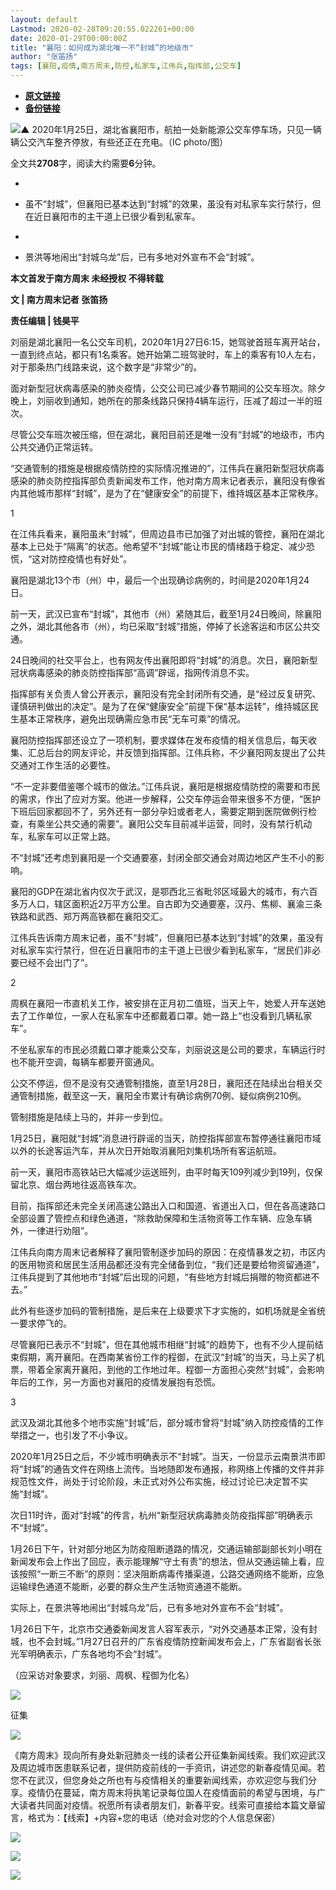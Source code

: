 ```yaml
---
layout: default
Lastmod: 2020-02-28T09:20:55.022261+00:00
date: 2020-01-29T00:00:00Z
title: "襄阳：如何成为湖北唯一不“封城”的地级市"
author: "张笛扬"
tags: [襄阳,疫情,南方周末,防控,私家车,江伟兵,指挥部,公交车]
---
```


* [**原文链接**](http://mp.weixin.qq.com/s?__biz=Njk5MTE1&mid=2652403693&idx=1&sn=9c32d9cd3b1fa32bfe8f8aac584fa57d&chksm=33d98a6904ae037f5b2486e10cf5b11ae15a46af7eac2a5ecc92a5a8bbd89aff9dee0d82cd6d#rd)
* [**备份链接**](https://archive.vn/Io690)


![](/images/post/3b9319af06771579155bb8a12c94cd26.jpg)****************▲**************** 2020年1月25日，湖北省襄阳市，航拍一处新能源公交车停车场，只见一辆辆公交汽车整齐停放，有些还正在充电。（IC photo/图）

全文共****2708****字，阅读大约需要**6**分钟。

*     
    
*   虽不“封城”，但襄阳已基本达到“封城”的效果，虽没有对私家车实行禁行，但在近日襄阳市的主干道上已很少看到私家车。
    
*     
    
*   景洪等地闹出“封城乌龙”后，已有多地对外宣布不会“封城”。
    

**本文首发于南方周末 未经授权 不得转载**

  

**文 | 南方周末记者 张笛扬**

**责任编辑 | 钱昊平**

  

刘丽是湖北襄阳一名公交车司机，2020年1月27日6:15，她驾驶首班车离开站台，一直到终点站，都只有1名乘客。她开始第二班驾驶时，车上的乘客有10人左右，对于那条热门线路来说，这个数字是“非常少”的。

  

面对新型冠状病毒感染的肺炎疫情，公交公司已减少春节期间的公交车班次。除夕晚上，刘丽收到通知，她所在的那条线路只保持4辆车运行，压减了超过一半的班次。

  

尽管公交车班次被压缩，但在湖北，襄阳目前还是唯一没有“封城”的地级市，市内公共交通仍正常运转。

  

“交通管制的措施是根据疫情防控的实际情况推进的”，江伟兵在襄阳新型冠状病毒感染的肺炎防控指挥部负责新闻发布工作，他对南方周末记者表示，襄阳没有像省内其他城市那样“封城”，是为了在“健康安全”的前提下，维持城区基本正常秩序。

  

1

  

在江伟兵看来，襄阳虽未“封城”，但周边县市已加强了对出城的管控，襄阳在湖北基本上已处于“隔离”的状态。他希望不“封城”能让市民的情绪趋于稳定、减少恐慌，“这对防控疫情也有好处”。

  

襄阳是湖北13个市（州）中，最后一个出现确诊病例的，时间是2020年1月24日。

  

前一天，武汉已宣布“封城”，其他市（州）紧随其后，截至1月24日晚间，除襄阳之外，湖北其他各市（州），均已采取“封城”措施，停掉了长途客运和市区公共交通。

  

24日晚间的社交平台上，也有网友传出襄阳即将“封城”的消息。次日，襄阳新型冠状病毒感染的肺炎防控指挥部“高调”辟谣，指网传消息不实。

  

指挥部有关负责人曾公开表示，襄阳没有完全封闭所有交通，是“经过反复研究、谨慎研判做出的决定”。是为了在保“健康安全”前提下保“基本运转”，维持城区民生基本正常秩序，避免出现确需应急市民“无车可乘”的情况。

  

襄阳防控指挥部还设立了一项机制，要求媒体在发布疫情的相关信息后，每天收集、汇总后台的网友评论，并反馈到指挥部。江伟兵称，不少襄阳网友提出了公共交通对工作生活的必要性。

  

“不一定非要借鉴哪个城市的做法。”江伟兵说，襄阳是根据疫情防控的需要和市民的需求，作出了应对方案。他进一步解释，公交车停运会带来很多不方便，“医护下班后回家都回不了，另外还有一部分孕妇或者老人，需要定期到医院做例行检查，有乘坐公共交通的需要”。襄阳公交车目前减半运营，同时，没有禁行机动车，私家车可以正常上路。

  

不“封城”还考虑到襄阳是一个交通要塞，封闭全部交通会对周边地区产生不小的影响。

  

襄阳的GDP在湖北省内仅次于武汉，是鄂西北三省毗邻区域最大的城市，有六百多万人口，辖区面积近2万平方公里。自古即为交通要塞，汉丹、焦柳、襄渝三条铁路和武西、郑万两高铁都在襄阳交汇。

  

江伟兵告诉南方周末记者，虽不“封城”，但襄阳已基本达到“封城”的效果，虽没有对私家车实行禁行，但在近日襄阳市的主干道上已很少看到私家车，“居民们非必要已经不会出门了”。

  

2

  

周枫在襄阳一市直机关工作，被安排在正月初二值班，当天上午，她爱人开车送她去了工作单位，一家人在私家车中还都戴着口罩。她一路上“也没看到几辆私家车”。

  

不坐私家车的市民必须戴口罩才能乘公交车，刘丽说这是公司的要求，车辆运行时也不能开空调，每辆车都要开窗通风。

  

公交不停运，但不是没有交通管制措施，直至1月28日，襄阳还在陆续出台相关交通管制措施，截至这一天，襄阳全市累计有确诊病例70例、疑似病例210例。

  

管制措施是陆续上马的，并非一步到位。

  

1月25日，襄阳就“封城”消息进行辟谣的当天，防控指挥部宣布暂停通往襄阳市域以外的长途客运汽车，并从次日开始取消襄阳刘集机场所有客运航班。

  

前一天，襄阳市高铁站已大幅减少运送班列，由平时每天109列减少到19列，仅保留北京、烟台两地往返高铁车次。

  

目前，指挥部还未完全关闭高速公路出入口和国道、省道出入口，但在各高速路口全部设置了管控点和绿色通道，“除救助保障和生活物资等工作车辆、应急车辆外，一律进行劝阻”。

  

江伟兵向南方周末记者解释了襄阳管制逐步加码的原因：在疫情暴发之初，市区内的医用物资和居民生活用品都还没有完全储备到位，“我们还是要给物资留通道”，江伟兵提到了其他地市“封城”后出现的问题，“有些地方封城后捐赠的物资都进不去。”

  

此外有些逐步加码的管制措施，是后来在上级要求下才实施的，如机场就是全省统一要求停飞的。

  

尽管襄阳已表示不“封城”，但在其他城市相继“封城”的趋势下，也有不少人提前结束假期，离开襄阳。在西南某省份工作的程御，在武汉“封城”的当天，马上买了机票，带着全家离开襄阳，到他的工作地过年。程御一方面担心突然“封城”，会影响年后的工作，另一方面也对襄阳的疫情发展抱有恐慌。

  

3

  

武汉及湖北其他多个地市实施“封城”后，部分城市曾将“封城”纳入防控疫情的工作举措之一，也引发了不小争议。

  

2020年1月25日之后，不少城市明确表示不“封城”。当天，一份显示云南景洪市即将“封城”的通告文件在网络上流传。当地随即发布通报，称网络上传播的文件并非规范性文件，尚处于讨论阶段，未正式对外公布实施，经过讨论已决定暂不实施“封城”。

  

次日11时许，面对“封城”的传言，杭州“新型冠状病毒肺炎防疫指挥部”明确表示不“封城”。

  

1月26日下午，针对部分地区为防疫阻断道路的情况，交通运输部副部长刘小明在新闻发布会上作出了回应，表示能理解“守土有责”的想法，但从交通运输上看，应该按照“一断三不断”的原则：坚决阻断病毒传播渠道，公路交通网络不能断，应急运输绿色通道不能断，必要的群众生产生活物资通道不能断。

  

实际上，在景洪等地闹出“封城乌龙”后，已有多地对外宣布不会“封城”。

  

1月26日下午，北京市交通委新闻发言人容军表示，“对外交通基本正常，没有封城，也不会封城。”1月27日召开的广东省疫情防控新闻发布会上，广东省副省长张光军明确表示，广东各地均不会“封城”。

  

（应采访对象要求，刘丽、周枫、程御为化名）

  

  

![](/images/post/458f0f5b0676eb7f1a31039be5e9fa15.jpg)

征集

  

![](/images/post/6c682736f28f926572665e56db3af054.jpg)

《南方周末》现向所有身处新冠肺炎一线的读者公开征集新闻线索。我们欢迎武汉及周边城市医患联系记者，提供防疫前线的一手资讯，讲述您的新春疫情见闻。若您不在武汉，但您身处之所也有与疫情相关的重要新闻线索，亦欢迎您与我们分享。疫情仍在蔓延，南方周末将执笔记录每位国人在疫情面前的希望与困境，与广大读者共同面对疫情。祝愿所有读者朋友们，新春平安。线索可直接给本篇文章留言，格式为：【线索】+内容+您的电话（绝对会对您的个人信息保密）

  

  

  

[![](/images/post/92d390ec60a19857cb06cdd9e9468a06.jpg)](http://www.infzm.com/content/174984?from=nfzmwx)

  

![](/images/post/199619e2636ae24ac70fc2cc00baaa25.jpg)

[![](/images/post/bc640b661b3af328e341d4a933e27fc5.jpg)](http://www.infzm.com/wap/#/vip?plnl=104)

